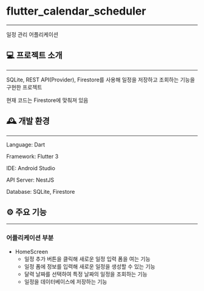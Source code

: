 # flutter_calendar_scheduler

---

일정 관리 어플리케이션

## 💻 프로젝트 소개

--- 

SQLite, REST API(Provider), Firestore를 사용해 일정을 저장하고 조회하는 기능을 구현한 프로젝트

현재 코드는 Firestore에 맞춰져 있음

## 🕰️ 개발 환경

---

Language: Dart

Framework: Flutter 3

IDE: Android Studio

API Server: NestJS

Database: SQLite, Firestore

## ⚙️ 주요 기능

---

### 어플리케이션 부분

- HomeScreen
    - 일정 추가 버튼을 클릭해 새로운 일정 입력 폼을 여는 기능
    - 일정 폼에 정보를 입력해 새로운 일정을 생성할 수 있는 기능
    - 달력 날짜를 선택하여 특정 날짜의 일정을 조회하는 기능
    - 일정을 데이터베이스에 저장하는 기능
